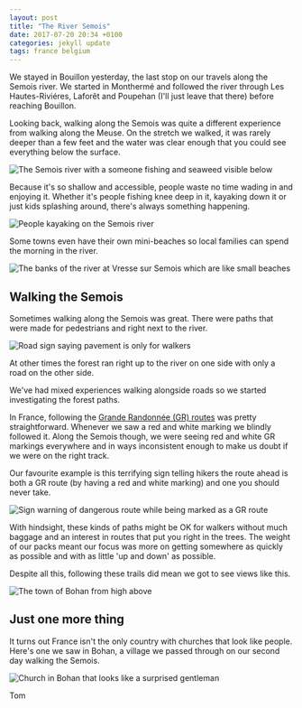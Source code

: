 ```yaml
---
layout: post
title: "The River Semois"
date: 2017-07-20 20:34 +0100
categories: jekyll update
tags: france belgium
---
```


We stayed in Bouillon yesterday, the last stop on our travels along the Semois river. We started in Monthermé and followed the river through Les Hautes-Riviéres, Laforêt and Poupehan (I'll just leave that there) before reaching Bouillon. 

Looking back, walking along the Semois was quite a different experience from walking along the Meuse. On the stretch we walked, it was rarely deeper than a few feet and the water was clear enough that you could see everything below the surface.

![The Semois river with a someone fishing and seaweed visible below](https://github.com/tombye/trexit/raw/gh-pages/assets/images/the-semois-with-seaweed-showing.jpg)

Because it's so shallow and accessible, people waste no time wading in and enjoying it. Whether it's people fishing knee deep in it, kayaking down it or just kids splashing around, there's always something happening.

![People kayaking on the Semois river](
https://github.com/tombye/trexit/raw/gh-pages/assets/images/canoes-on-the-semois.jpg)

Some towns even have their own mini-beaches so local families can spend the morning in the river.

![The banks of the river at Vresse sur Semois which are like small beaches](https://github.com/tombye/trexit/raw/gh-pages/assets/images/vresse-on-semois-beach.jpg)

## Walking the Semois

Sometimes walking along the Semois was great. There were paths that were made for pedestrians and right next to the river. 

![Road sign saying pavement is only for walkers](https://github.com/tombye/trexit/raw/gh-pages/assets/images/reserved-for-walkers-sign.jpg)

At other times the forest ran right up to the river on one side with only a road on the other side.

We've had mixed experiences walking alongside roads so we started investigating the forest paths.

In France, following the [Grande Randonnée (GR) routes](https://en.m.wikipedia.org/wiki/GR_footpath) was pretty straightforward. Whenever we saw a red and white marking we blindly followed it. Along the Semois though, we were seeing red and white GR markings everywhere and in ways inconsistent enough to make us doubt if we were on the right track.

Our favourite example is this terrifying sign telling hikers the route ahead is both a GR route (by having a red and white marking) and one you should never take.

![Sign warning of dangerous route while being marked as a GR route](https://github.com/tombye/trexit/raw/gh-pages/assets/images/contradictory-sign.jpg)

With hindsight, these kinds of paths might be OK for walkers without much baggage and an interest in routes that put you right in the trees. The weight of our packs meant our focus was more on getting somewhere as quickly as possible and with as little 'up and down' as possible.

Despite all this, following these trails did mean we got to see views like this.

![The town of Bohan from high above](https://github.com/tombye/trexit/raw/gh-pages/assets/images/bohan-from-above.jpg)

## Just one more thing

It turns out France isn't the only country with churches that look like people. Here's one we saw in Bohan, a village we passed through on our second day walking the Semois. 

![Church in Bohan that looks like a surprised gentleman](https://github.com/tombye/trexit/raw/gh-pages/assets/images/bohan-gentleman-church.jpg)

Tom
